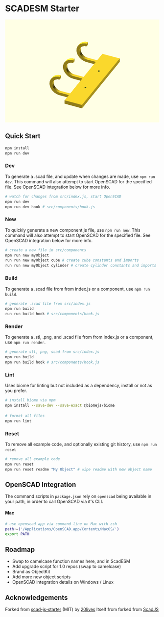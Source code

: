# SCADESM Starter

![](./dist/index.png?raw=true)

## Quick Start

```sh
npm install
npm run dev
```

### Dev

To generate a .scad file, and update when changes are made, use `npm run dev`.
This command will also attempt to start OpenSCAD for the specified file. See OpenSCAD integration below for more info.

```sh
# watch for changes from src/index.js, start OpenSCAD
npm run dev
npm run dev hook # src/components/hook.js
```

### New

To quickly generate a new component js file, use `npm run new`.
This command will also attempt to start OpenSCAD for the specified file. See OpenSCAD integration below for more info.

```sh
# create a new file in src/components
npm run new myObject
run run new myObject cube # create cube constants and imports
run run new myObject cylinder # create cylinder constants and imports
```

### Build

To generate a .scad file from from index.js or a component, use `npm run build`.

```sh
# generate .scad file from src/index.js
npm run build
run run build hook # src/components/hook.js
```

### Render

To generate a .stl, .png, and .scad file from from index.js or a component, use `npm run render`.

```sh
# generate stl, png, scad from src/index.js
npm run build
npm run build hook # src/components/hook.js
```

### Lint

Uses biome for linting but not included as a dependency, install or not as you prefer.

```sh
# install biome via npm
npm install --save-dev --save-exact @biomejs/biome

# format all files
npm run lint
```

### Reset

To remove all example code, and optionally existing git history, use `npm run reset`

```sh
# remove all example code
npm run reset
npm run reset readme "My Object" # wipe readme with new object name
```

## OpenSCAD Integration

The command scripts in `package.json` rely on `openscad` being available in your path, in order to call OpenSCAD via it's CLI.

#### Mac

```zsh
# use openscad app via command line on Mac with zsh
path+=('/Applications/OpenSCAD.app/Contents/MacOS/')
export PATH
```

## Roadmap

- Swap to camelcase function names here, and in ScadESM
- Add upgrade script for 1.0 repos (swap to camelcase)
- Brand as ObjectKit
- Add more new object scripts
- OpenSCAD integration details on Windows / Linux

## Acknowledgements

Forked from [scad-js-starter](https://github.com/scad-js/scad-js-starter) (MIT) by [20lives](https://github.com/20lives)
Itself from forked from [ScadJS](https://github.com/tasn/scadjs)
